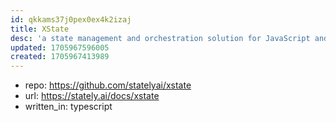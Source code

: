```yaml
---
id: qkkams37j0pex0ex4k2izaj
title: XState
desc: 'a state management and orchestration solution for JavaScript and TypeScript apps that uses event-driven programming, state machines, statecharts, and the actor model to handle complex logic in predictable, robust, and visual ways.'
updated: 1705967596005
created: 1705967413989
---
```


- repo: https://github.com/statelyai/xstate
- url: https://stately.ai/docs/xstate
- written_in: typescript